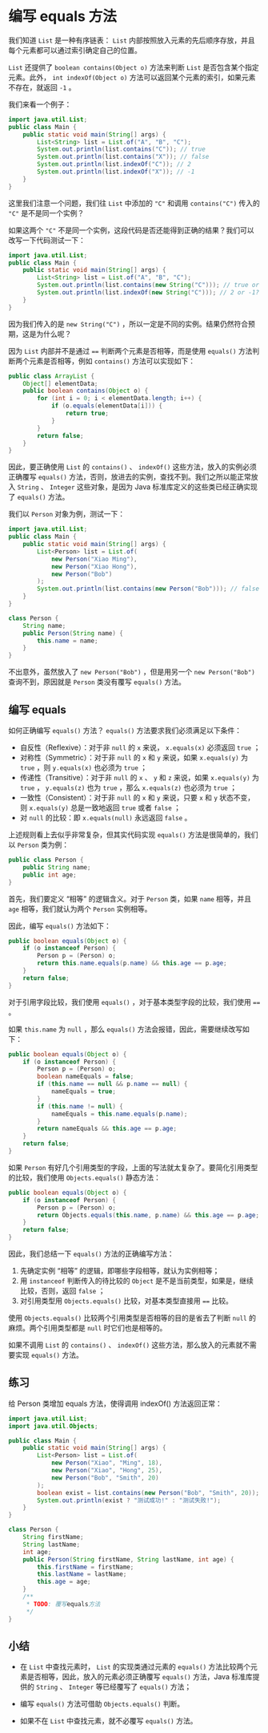 # **编写 equals 方法**

我们知道 `List` 是一种有序链表： `List` 内部按照放入元素的先后顺序存放，并且每个元素都可以通过索引确定自己的位置。

`List` 还提供了 `boolean contains(Object o)` 方法来判断 `List` 是否包含某个指定元素。此外， `int indexOf(Object o)` 方法可以返回某个元素的索引，如果元素不存在，就返回 `-1` 。

我们来看一个例子：

```java
import java.util.List;
public class Main {
    public static void main(String[] args) {
        List<String> list = List.of("A", "B", "C");
        System.out.println(list.contains("C")); // true
        System.out.println(list.contains("X")); // false
        System.out.println(list.indexOf("C")); // 2
        System.out.println(list.indexOf("X")); // -1
    }
}
```

这里我们注意一个问题，我们往 `List` 中添加的 `"C"` 和调用 `contains("C")` 传入的 `"C"` 是不是同一个实例？

如果这两个 `"C"` 不是同一个实例，这段代码是否还能得到正确的结果？我们可以改写一下代码测试一下：

```java
import java.util.List;
public class Main {
    public static void main(String[] args) {
        List<String> list = List.of("A", "B", "C");
        System.out.println(list.contains(new String("C"))); // true or false?
        System.out.println(list.indexOf(new String("C"))); // 2 or -1?
    }
}
```

因为我们传入的是 `new String("C")` ，所以一定是不同的实例。结果仍然符合预期，这是为什么呢？

因为 `List` 内部并不是通过 `==` 判断两个元素是否相等，而是使用 `equals()` 方法判断两个元素是否相等，例如 `contains()` 方法可以实现如下：

```java
public class ArrayList {
    Object[] elementData;
    public boolean contains(Object o) {
        for (int i = 0; i < elementData.length; i++) {
            if (o.equals(elementData[i])) {
                return true;
            }
        }
        return false;
    }
}
```

因此，要正确使用 `List` 的 `contains()` 、 `indexOf()` 这些方法，放入的实例必须正确覆写 `equals()` 方法，否则，放进去的实例，查找不到。我们之所以能正常放入 `String` 、 `Integer` 这些对象，是因为 Java 标准库定义的这些类已经正确实现了 `equals()` 方法。

我们以 `Person` 对象为例，测试一下：

```java
import java.util.List;
public class Main {
    public static void main(String[] args) {
        List<Person> list = List.of(
            new Person("Xiao Ming"),
            new Person("Xiao Hong"),
            new Person("Bob")
        );
        System.out.println(list.contains(new Person("Bob"))); // false
    }
}

class Person {
    String name;
    public Person(String name) {
        this.name = name;
    }
}
```

不出意外，虽然放入了 `new Person("Bob")` ，但是用另一个 `new Person("Bob")` 查询不到，原因就是 `Person` 类没有覆写 `equals()` 方法。

## 编写 equals

如何正确编写 `equals()` 方法？ `equals()` 方法要求我们必须满足以下条件：

- 自反性（Reflexive）：对于非 `null` 的 `x` 来说， `x.equals(x)` 必须返回 `true` ；
- 对称性（Symmetric）：对于非 `null` 的 `x` 和 `y` 来说，如果 `x.equals(y)` 为 `true` ，则 `y.equals(x)` 也必须为 `true` ；
- 传递性（Transitive）：对于非 `null` 的 `x` 、 `y` 和 `z` 来说，如果 `x.equals(y)` 为 `true` ， `y.equals(z)` 也为 `true` ，那么 `x.equals(z)` 也必须为 `true` ；
- 一致性（Consistent）：对于非 `null` 的 `x` 和 `y` 来说，只要 `x` 和 `y` 状态不变，则 `x.equals(y)` 总是一致地返回 `true` 或者 `false` ；
- 对 `null` 的比较：即 `x.equals(null)` 永远返回 `false` 。

上述规则看上去似乎非常复杂，但其实代码实现 `equals()` 方法是很简单的，我们以 `Person` 类为例：

```java
public class Person {
    public String name;
    public int age;
}
```

首先，我们要定义 “相等” 的逻辑含义。对于 `Person` 类，如果 `name` 相等，并且 `age` 相等，我们就认为两个 `Person` 实例相等。

因此，编写 `equals()` 方法如下：

```java
public boolean equals(Object o) {
    if (o instanceof Person) {
        Person p = (Person) o;
        return this.name.equals(p.name) && this.age == p.age;
    }
    return false;
}
```

对于引用字段比较，我们使用 `equals()` ，对于基本类型字段的比较，我们使用 `==` 。

如果 `this.name` 为 `null` ，那么 `equals()` 方法会报错，因此，需要继续改写如下：

```java
public boolean equals(Object o) {
    if (o instanceof Person) {
        Person p = (Person) o;
        boolean nameEquals = false;
        if (this.name == null && p.name == null) {
            nameEquals = true;
        }
        if (this.name != null) {
            nameEquals = this.name.equals(p.name);
        }
        return nameEquals && this.age == p.age;
    }
    return false;
}
```

如果 `Person` 有好几个引用类型的字段，上面的写法就太复杂了。要简化引用类型的比较，我们使用 `Objects.equals()` 静态方法：

```java
public boolean equals(Object o) {
    if (o instanceof Person) {
        Person p = (Person) o;
        return Objects.equals(this.name, p.name) && this.age == p.age;
    }
    return false;
}
```

因此，我们总结一下 `equals()` 方法的正确编写方法：

1. 先确定实例 “相等” 的逻辑，即哪些字段相等，就认为实例相等；
2. 用 `instanceof` 判断传入的待比较的 `Object` 是不是当前类型，如果是，继续比较，否则，返回 `false` ；
3. 对引用类型用 `Objects.equals()` 比较，对基本类型直接用 `==` 比较。

使用 `Objects.equals()` 比较两个引用类型是否相等的目的是省去了判断 `null` 的麻烦。两个引用类型都是 `null` 时它们也是相等的。

如果不调用 `List` 的 `contains()` 、 `indexOf()` 这些方法，那么放入的元素就不需要实现 `equals()` 方法。

## 练习

给 Person 类增加 equals 方法，使得调用 indexOf() 方法返回正常：

```java
import java.util.List;
import java.util.Objects;

public class Main {
    public static void main(String[] args) {
        List<Person> list = List.of(
            new Person("Xiao", "Ming", 18),
            new Person("Xiao", "Hong", 25),
            new Person("Bob", "Smith", 20)
        );
        boolean exist = list.contains(new Person("Bob", "Smith", 20));
        System.out.println(exist ? "测试成功!" : "测试失败!");
    }
}

class Person {
    String firstName;
    String lastName;
    int age;
    public Person(String firstName, String lastName, int age) {
        this.firstName = firstName;
        this.lastName = lastName;
        this.age = age;
    }
    /**
	 * TODO: 覆写equals方法
	 */
}
```

## 小结

- 在 `List` 中查找元素时， `List` 的实现类通过元素的 `equals()` 方法比较两个元素是否相等，因此，放入的元素必须正确覆写 `equals()` 方法，Java 标准库提供的 `String` 、 `Integer` 等已经覆写了 `equals()` 方法；

- 编写 `equals()` 方法可借助 `Objects.equals()` 判断。

- 如果不在 `List` 中查找元素，就不必覆写 `equals()` 方法。



